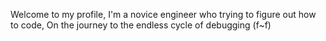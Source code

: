 Welcome to my profile,
I'm a novice engineer who trying to figure out how to code,
On the journey to the endless cycle of debugging (f~f)

